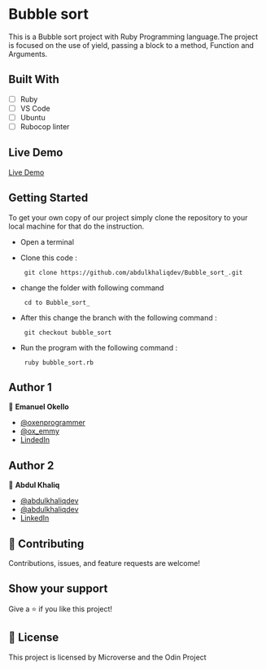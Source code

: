 # Bubble sort

This is a Bubble sort project with Ruby Programming language.The project is focused on the use of yield, passing a block to a method, Function and Arguments.

## Built With

- [ ] Ruby
- [ ] VS Code
- [ ] Ubuntu
- [ ] Rubocop linter

## Live Demo

 [Live Demo](https://repl.it/@AbdulKhaliq1/Bubblesort#main.rb)


## Getting Started
To get your own copy of our project simply clone the repository to your local machine for that do the instruction.

 - Open a terminal
 - Clone this code : 

        git clone https://github.com/abdulkhaliqdev/Bubble_sort_.git
        
 - change the folder with following command
        
        cd to Bubble_sort_

 - After this change the branch with the following command :
        
        git checkout bubble_sort
        
 - Run the program with the following command :
        
        ruby bubble_sort.rb

## Author 1

👤 **Emanuel Okello**

- [@oxenprogrammer](https://github.com/oxenprogrammer)
- [@ox_emmy](https://twitter.com/ox_emmy)
- [LindedIn](https://www.linkedin.com/in/emanuel-okello-1217b4b3/)

## Author 2

👤 **Abdul Khaliq**

- [@abdulkhaliqdev](https://github.com/abdulkhaliqdev)
- [@abdulkhaliqdev](https://twitter.com/Abdulkhaliqdev)
- [LinkedIn](https://www.linkedin.com/in/abdul-khaliq-89452b1a9/)

## 🤝 Contributing

Contributions, issues, and feature requests are welcome!

## Show your support

Give a ⭐️ if you like this project!

## 📝 License

This project is licensed by Microverse and the Odin Project
